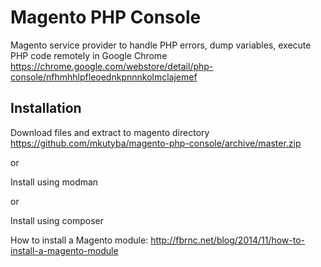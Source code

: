 # Magento PHP Console
Magento service provider to handle PHP errors, dump variables, execute PHP code remotely in Google Chrome https://chrome.google.com/webstore/detail/php-console/nfhmhhlpfleoednkpnnnkolmclajemef

## Installation
Download files and extract to magento directory https://github.com/mkutyba/magento-php-console/archive/master.zip

or

Install using modman

or

Install using composer

How to install a Magento module: http://fbrnc.net/blog/2014/11/how-to-install-a-magento-module
